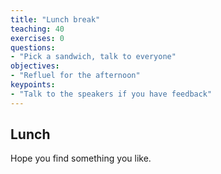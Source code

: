 ```yaml
---
title: "Lunch break"
teaching: 40
exercises: 0
questions:
- "Pick a sandwich, talk to everyone"
objectives:
- "Refluel for the afternoon"
keypoints:
- "Talk to the speakers if you have feedback"
---
```


## Lunch

Hope you find something you like.
